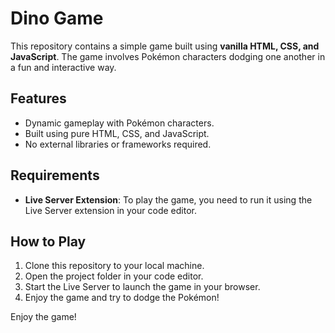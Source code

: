 # Dino Game

This repository contains a simple game built using **vanilla HTML, CSS, and JavaScript**. The game involves Pokémon characters dodging one another in a fun and interactive way.

## Features
- Dynamic gameplay with Pokémon characters.
- Built using pure HTML, CSS, and JavaScript.
- No external libraries or frameworks required.

## Requirements
- **Live Server Extension**: To play the game, you need to run it using the Live Server extension in your code editor.

## How to Play
1. Clone this repository to your local machine.
2. Open the project folder in your code editor.
3. Start the Live Server to launch the game in your browser.
4. Enjoy the game and try to dodge the Pokémon!


Enjoy the game!